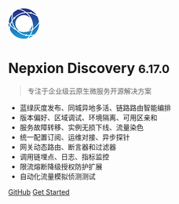 ![logo](_media/Logo64.png)

# Nepxion Discovery <small>6.17.0</small>

> 专注于企业级云原生微服务开源解决方案
- 蓝绿灰度发布、同城异地多活、链路路由智能编排
- 版本偏好、区域调试、环境隔离、可用区亲和
- 服务故障转移、实例无损下线、流量染色
- 统一配置订阅、运维对接、异步探针
- 网关动态路由、断言器和过滤器
- 调用链埋点、日志、指标监控
- 限流熔断降级授权防护扩展
- 自动化流量模拟侦测测试

[GitHub](https://github.com/Nepxion/Discovery/)
[Get Started](#Discovery【探索】云原生微服务解决方案)